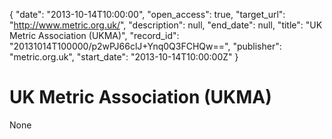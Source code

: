 {
  "date": "2013-10-14T10:00:00", 
  "open_access": true, 
  "target_url": "http://www.metric.org.uk/", 
  "description": null, 
  "end_date": null, 
  "title": "UK Metric Association (UKMA)", 
  "record_id": "20131014T100000/p2wPJ66clJ+Ynq0Q3FCHQw==", 
  "publisher": "metric.org.uk", 
  "start_date": "2013-10-14T10:00:00Z"
}

# UK Metric Association (UKMA)

None